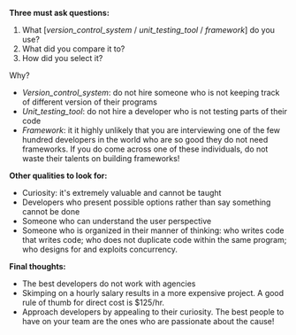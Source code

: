 **Three must ask questions:**

1. What [_version_control_system_ / _unit_testing_tool_ / _framework_] do you use?
2. What did you compare it to?
3. How did you select it?

Why?
- _Version_control_system_: do not hire someone who is not keeping track of different version of their programs
- _Unit_testing_tool_: do not hire a developer who is not testing parts of their code
- _Framework_: it it highly unlikely that you are interviewing one of the few hundred developers in the world who are so good they do not need frameworks. If you do come across one of these individuals, do not waste their talents on building frameworks!

**Other qualities to look for:**
- Curiosity: it's extremely valuable and cannot be taught
- Developers who present possible options rather than say something cannot be done 
- Someone who can understand the user perspective
- Someone who is organized in their manner of thinking: who writes code that writes code; who does not duplicate code within the same program; who designs for and exploits concurrency.

**Final thoughts:**
- The best developers do not work with agencies
- Skimping on a hourly salary results in a more expensive project. A good rule of thumb for direct cost is $125/hr.
- Approach developers by appealing to their curiosity. The best people to have on your team are the ones who are passionate about the cause! 
